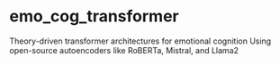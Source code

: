 # emo_cog_transformer
Theory-driven transformer architectures for emotional cognition
Using open-source autoencoders like RoBERTa, Mistral, and Llama2
